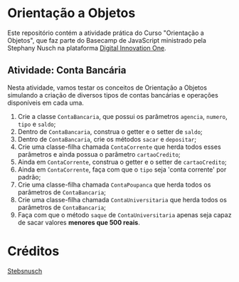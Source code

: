 # Orientação a Objetos

Este repositório contém a atividade prática do Curso "Orientação a Objetos", que faz parte do Basecamp de JavaScript ministrado pela Stephany Nusch na plataforma [Digital Innovation One](https://digitalinnovation.one/).

## Atividade: Conta Bancária

Nesta atividade, vamos testar os conceitos de Orientação a Objetos simulando a criação de diversos tipos de contas bancárias e operações disponíveis em cada uma.

1. Crie a classe `ContaBancaria`, que possui os parâmetros `agencia`, `numero`, `tipo` e `saldo`;
2. Dentro de `ContaBancaria`, construa o getter e o setter de `saldo`;
3. Dentro de `ContaBancaria`, crie os métodos `sacar` e `depositar`;
4. Crie uma classe-filha chamada `ContaCorrente` que herda todos esses parâmetros e ainda possua o parâmetro `cartaoCredito`;
5. Ainda em `ContaCorrente`, construa o getter e o setter de `cartaoCredito`;
6. Ainda em `ContaCorrente`, faça com que o `tipo` seja 'conta corrente' por padrão;
7. Crie uma classe-filha chamada `ContaPoupanca` que herda todos os parâmetros de `ContaBancaria`;
8. Crie uma classe-filha chamada `ContaUniversitaria` que herda todos os parâmetros de `ContaBancaria`;
9. Faça com que o método `saque` de `ContaUniversitaria` apenas seja capaz de sacar valores **menores que 500 reais**.

# Créditos

[Stebsnusch](https://github.com/stebsnusch/basecamp-javascript/tree/main/orientacao-a-objetos)